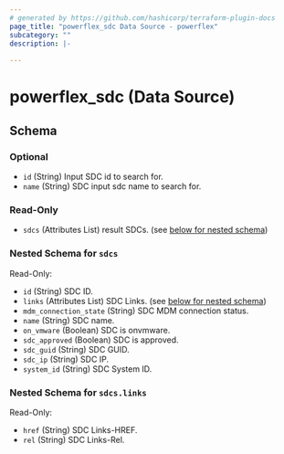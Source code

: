 ```yaml
---
# generated by https://github.com/hashicorp/terraform-plugin-docs
page_title: "powerflex_sdc Data Source - powerflex"
subcategory: ""
description: |-
  
---
```


# powerflex_sdc (Data Source)





<!-- schema generated by tfplugindocs -->
## Schema

### Optional

- `id` (String) Input SDC id to search for.
- `name` (String) SDC input sdc name to search for.

### Read-Only

- `sdcs` (Attributes List) result SDCs. (see [below for nested schema](#nestedatt--sdcs))

<a id="nestedatt--sdcs"></a>
### Nested Schema for `sdcs`

Read-Only:

- `id` (String) SDC ID.
- `links` (Attributes List) SDC Links. (see [below for nested schema](#nestedatt--sdcs--links))
- `mdm_connection_state` (String) SDC MDM connection status.
- `name` (String) SDC name.
- `on_vmware` (Boolean) SDC is onvmware.
- `sdc_approved` (Boolean) SDC is approved.
- `sdc_guid` (String) SDC GUID.
- `sdc_ip` (String) SDC IP.
- `system_id` (String) SDC System ID.

<a id="nestedatt--sdcs--links"></a>
### Nested Schema for `sdcs.links`

Read-Only:

- `href` (String) SDC Links-HREF.
- `rel` (String) SDC Links-Rel.


